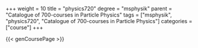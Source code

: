 +++
weight = 10
title = "physics720"
degree = "msphysik"
parent = "Catalogue of 700-courses in Particle Physics"
tags = ["msphysik", "physics720", "Catalogue of 700-courses in Particle Physics"]
categories = ["course"]
+++

{{< genCoursePage >}}
